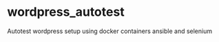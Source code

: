 wordpress_autotest
==================

Autotest wordpress setup using docker containers ansible and selenium
